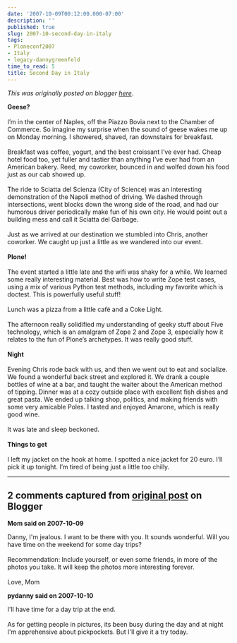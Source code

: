 ```yaml
---
date: '2007-10-09T00:12:00.000-07:00'
description: ''
published: true
slug: 2007-10-second-day-in-italy
tags:
- Ploneconf2007
- Italy
- legacy-dannygreenfeld
time_to_read: 5
title: Second Day in Italy
---
```


*This was originally posted on blogger [here](https://dannygreenfeld.blogspot.com/2007/10/second-day-in-italy.html)*.

<span style="font-weight: bold;">Geese?</span><br /><br />I’m in the center of Naples, off the Piazzo Bovia next to the Chamber of Commerce.  So imagine my surprise when the sound of geese wakes me up on Monday morning.  I showered, shaved, ran downstairs for breakfast.<br /><br />Breakfast was coffee, yogurt, and the best croissant I’ve ever had.  Cheap hotel food too, yet fuller and tastier than anything I’ve ever had from an American bakery.  Reed, my coworker, bounced in and wolfed down his food just as our cab showed up.<br /><br />The ride to Sciatta del Scienza (City of Science) was an interesting demonstration of the Napoli method of driving.  We dashed through intersections, went blocks down the wrong side of the road, and had our humorous driver periodically make fun of his own city.  He would point out a building mess and call it Sciatta del Garbage.<br /><br />Just as we arrived at our destination we stumbled into Chris, another coworker.  We caught up just a little as we wandered into our event. <br /><br /><span style="font-weight: bold;">Plone!</span><br /><br />The event started a little late and the wifi was shaky for a while.  We learned some really interesting material.  Best was how to write Zope test cases, using a mix of various Python test methods, including my favorite which is doctest.  This is powerfully useful stuff! <br /><br />Lunch was a pizza from a little café and a Coke Light.<br /><br />The afternoon really solidified my understanding of geeky stuff about Five technology, which is an amalgram of Zope 2 and Zope 3, especially how it relates to the fun of Plone’s archetypes. It was really good stuff.<br /><br /><span style="font-weight: bold;">Night</span><br /><br />Evening Chris rode back with us, and then we went out to eat and socialize.  We found a wonderful back street and explored it.  We drank a couple bottles of wine at a bar, and taught the waiter about the American method of tipping.  Dinner was at a cozy outside place with excellent fish dishes and great pasta.  We ended up talking shop, politics, and making friends with some very amicable Poles.  I tasted and enjoyed Amarone, which is really good wine.<br /><br />It was late and sleep beckoned. <br /><br /><span style="font-weight: bold;">Things to get</span><br /><br />I left my jacket on the hook at home.  I spotted a nice jacket for 20 euro.  I’ll pick it up tonight.  I’m tired of being just a little too chilly.

---

## 2 comments captured from [original post](https://dannygreenfeld.blogspot.com/2007/10/second-day-in-italy.html) on Blogger

**Mom said on 2007-10-09**

Danny, I'm jealous.   I want to be there with you.   It sounds wonderful.   Will you have time on the weekend for some day trips?<br /><br />Recommendation: Include yourself, or even some friends, in more of the photos you take.   It will keep the photos more interesting forever.<br /><br />Love, Mom

**pydanny said on 2007-10-10**

I'll have time for a day trip at the end.<br /><br />As for getting people in pictures, its been busy during the day and at night I'm apprehensive about pickpockets.  But I'll give it a try today.

